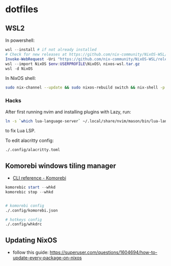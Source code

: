 # dotfiles

## WSL2

In powershell:

```powershell
wsl --install # if not already installed
# Check for new releases at https://github.com/nix-community/NixOS-WSL/releases
Invoke-WebRequest -Uri "https://github.com/nix-community/NixOS-WSL/releases/download/2311.5.3/nixos-wsl.tar.gz" -OutFile "nixos-wsl.tar.gz"
wsl --import NixOS $env:USERPROFILE\NixOS\ nixos-wsl.tar.gz
wsl -d NixOS
```

In NixOS shell:

```sh
sudo nix-channel --update && sudo nixos-rebuild switch && nix-shell -p git --run "git clone https://github.com/michalmatoga/dotfiles.git ~/ghq/github.com/michalmatoga/dotfiles && ./ghq/github.com/michalmatoga/dotfiles/scripts/init.sh"
```

### Hacks

After first running nvim and installing plugins with Lazy, run:

```sh
ln -s `which lua-language-server` ~/.local/share/nvim/mason/bin/lua-language-server
```

to fix Lua LSP.

To edit alacritty config:

```sh
./.config/alacritty.toml
```

## Komorebi windows tiling manager

- [CLI reference - Komorebi](https://lgug2z.github.io/komorebi/cli/quickstart.html)

```powershell
komorebic start --whkd
komorebic stop --whkd
```

```sh

# komorebi config
./.config/komorebi.json

# hotkeys config
./.config/whkdrc

```

## Updating NixOS

- follow this guide: https://superuser.com/questions/1604694/how-to-update-every-package-on-nixos
